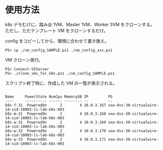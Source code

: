 # 使用方法

k8s デモむけに、踏み台 1VM、Master 1VM、Worker 3VM をクローンする。  
ただし、ただテンプレート VM をクローンするだけ。

config をコピーしてから、環境に合わせて書き換え。

```
PS> cp ./vm_config_SAMPLE.ps1 ./vm_config_xxx.ps1
```

VM クローン実行。

```
PS> Connect-VIServer
PS> ./clone_vms_for_k8s.ps1 ./vm_config_SAMPLE.ps1
```

スクリプト終了時に、作成した VM の一覧が表示される。

```

Name     PowerState NumCpu MemoryGB IP         PG
----     ---------- ------ -------- --         --
k8s-f-31  PoweredOn      2        4 10.0.3.167 vxw-dvs-30-virtualwire-14-sid-10003-ls-lab-k8s-003
k8s-m-31  PoweredOn      2        4 10.0.3.168 vxw-dvs-30-virtualwire-14-sid-10003-ls-lab-k8s-003
k8s-w-31  PoweredOn      2        4 10.0.3.169 vxw-dvs-30-virtualwire-14-sid-10003-ls-lab-k8s-003
k8s-w-32  PoweredOn      2        4 10.0.3.170 vxw-dvs-30-virtualwire-14-sid-10003-ls-lab-k8s-003
k8s-w-33  PoweredOn      2        4 10.0.3.171 vxw-dvs-30-virtualwire-14-sid-10003-ls-lab-k8s-003
```
